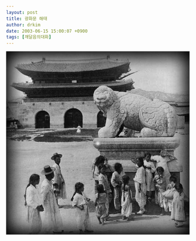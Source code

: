 ```yaml
---
layout: post
title: 광화문 해태
author: drkim
date: 2003-06-15 15:00:07 +0900
tags: [깨달음의대화]
---
```

![](.//files/attach/images/198/211/001/1055656807.jpg)